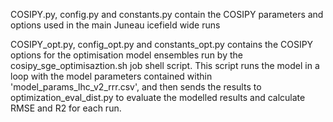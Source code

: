 COSIPY.py, config.py and constants.py contain the COSIPY parameters and options used in the main Juneau icefield wide runs

COSIPY_opt.py, config_opt.py and constants_opt.py contains the COSIPY options for the optimisation model ensembles run by the cosipy_sge_optimisaztion.sh job shell script. This script runs the model in a loop with the model parameters contained within 'model_params_lhc_v2_rrr.csv', and then sends the results to optimization_eval_dist.py to evaluate the modelled results and calculate RMSE and R2 for each run.
